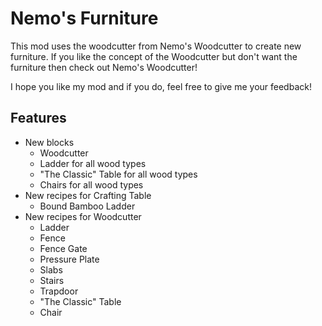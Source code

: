 # Nemo's Furniture

This mod uses the woodcutter from Nemo's Woodcutter to create new furniture.
If you like the concept of the Woodcutter but don't want the furniture then check out Nemo's Woodcutter!

I hope you like my mod and if you do,
feel free to give me your feedback!

## Features

- New blocks
    - Woodcutter
    - Ladder for all wood types
    - "The Classic" Table for all wood types
    - Chairs for all wood types
- New recipes for Crafting Table
    - Bound Bamboo Ladder
- New recipes for Woodcutter
    - Ladder
    - Fence
    - Fence Gate
    - Pressure Plate
    - Slabs
    - Stairs
    - Trapdoor
    - "The Classic" Table
    - Chair
